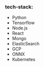 ### tech-stack:
- Python
- Tensorflow
- Node.js
- React
- Mongo
- ElasticSearch
- GCP
- ONNX
- Kubernetes
